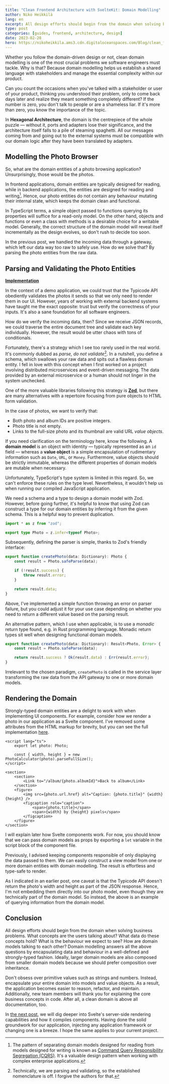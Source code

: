 ```yaml
---
title: "Clean Frontend Architecture with SvelteKit: Domain Modelling"
author: Niko Heikkilä
lang: en
excerpt: All design efforts should begin from the domain when solving business problems. How do we model the domain of a photo browsing application?
type: post
categories: [guides, frontend, architecture, design]
date: 2023-02-28
hero: https://nikoheikkila.ams3.cdn.digitaloceanspaces.com/Blog/clean_frontend_architecture_with_sveltekit.jpg
---
```


Whether you follow the domain-driven design or not, clean domain modelling is one of the most crucial problems we software engineers must tackle. Why is that? Because domain modelling helps us establish a shared language with stakeholders and manage the essential complexity within our product.

Can you count the occasions when you've talked with a stakeholder or user of your product, thinking you understood their problem, only to come back days later and realize they meant something completely different? If the number is zero, you don't talk to people or are a shameless liar. If it's more than zero, you know the importance of the topic.

In **Hexagonal Architecture**, the domain is the centrepiece of the whole puzzle — without it, ports and adapters lose their significance, and the architecture itself falls to a pile of steaming spaghetti. All our messages coming from and going out to the external systems must be compatible with our domain logic after they have been translated by adapters.

## Modelling the Photo Browser

So, what are the domain entities of a photo browsing application? Unsurprisingly, those would be the photos.

In frontend applications, domain entities are typically designed for reading, while in backend applications, the entities are designed for reading and writing[^2]. Hence, our photo entities do not contain any behaviour mutating their internal state, which keeps the domain clean and functional.

In TypeScript terms, a simple object passed to functions querying its properties will suffice for a read-only model. On the other hand, objects and functions or even a class with methods is a desirable choice for a writable model. Generally, the correct structure of the domain model will reveal itself incrementally as the design evolves, so don't rush to decide too soon.

In the previous post, we handled the incoming data through a gateway, which left our data way too raw to safely use. How do we solve that? By parsing the photo entities from the raw data.

## Parsing and Validating the Photo Entities

[**Implementation**](https://github.com/nikoheikkila/photo-browser/blob/main/src/lib/domain/Photo.ts)

In the context of a demo application, we could trust that the Typicode API obediently validates the photos it sends so that we only need to render them in our UI. However, years of working with external backend systems have taught me the exact opposite: trust but verify the correctness of your inputs. It's also a sane foundation for all software engineers.

How do we verify the incoming data, then? Since we receive JSON records, we could traverse the entire document tree and validate each key individually. However, the result would be utter chaos with tons of conditionals.

Fortunately, there's a strategy which I see too rarely used in the real world. It's commonly dubbed as _parse, do not validate_[^1]. In a nutshell, you define a schema, which swallows your raw data and spits out a flawless domain entity. I fell in love with this concept when I first worked on a project involving distributed microservices and event-driven messaging. The data provided by an external microservice or a human should not linger in the system unchecked.

One of the more valuable libraries following this strategy is [**Zod**](https://zod.dev/), but there are many alternatives with a repertoire focusing from pure objects to HTML form validation.

In the case of photos, we want to verify that:

-   Both photo and album IDs are positive integers.
-   Photo title is not empty.
-   Links to the full-size photo and its thumbnail are valid URL _value objects_.

If you need clarification on the terminology here, know the following. A **domain model** is an object with identity — typically represented as an `id` field — whereas a **value object** is a simple encapsulation of rudimentary information such as `Date`, `URL`, or `Money`. Furthermore, value objects should be strictly immutable, whereas the different properties of domain models are mutable when necessary.

Unfortunately, TypeScript's type system is limited in this regard. So, we can't enforce these rules on the type level. Nevertheless, it wouldn't help us when running our compiled JavaScript application.

We need a schema and a type to design a domain model with Zod. However, before going further, it's helpful to know that using Zod can construct a type for our domain entities by inferring it from the given schema. This is a helpful way to prevent duplication.

```typescript
import * as z from "zod";

export type Photo = z.infer<typeof Photo>;
```

Subsequently, defining the parser is simple, thanks to Zod's friendly interface:

```typescript
export function createPhoto(data: Dictionary): Photo {
    const result = Photo.safeParse(data);

    if (!result.success) {
        throw result.error;
    }

    return result.data;
}
```

Above, I've implemented a simple function throwing an error on parser failure, but you could adjust it for your use case depending on whether you need to return a different value based on the parsing result.

An alternative pattern, which I use when applicable, is to use a _monadic_ return type found, e.g. in Rust programming language. Monadic return types sit well when designing functional domain models.

```typescript
export function createPhoto(data: Dictionary): Result<Photo, Error> {
    const result = Photo.safeParse(data);

    return result.success ? Ok(result.data) : Err(result.error);
}
```

Irrelevant to the chosen paradigm, `createPhoto` is called in the service layer transforming the raw data from the API gateway to one or more domain models.

## Rendering the Domain

Strongly-typed domain entities are a delight to work with when implementing UI components. For example, consider how we render a photo in our application as a Svelte component. I've removed some attributes from the HTML markup for brevity, but you can see the full implementation [here](https://github.com/nikoheikkila/photo-browser/blob/main/src/components/FullPhoto.svelte).

```svelte
<script lang="ts">
	export let photo: Photo;

	const { width, height } = new PhotoCalculator(photo).parseFullSize();
</script>

<section>
	<section>
		<Link to="/album/{photo.albumId}">Back to album</Link>
	</section>
	<figure>
		<img src={photo.url.href} alt="Caption: {photo.title}" {width} {height} />
		<figcaption role="caption">
			<span>{photo.title}</span>
			<span>{width} by {height} pixels</span>
		</figcaption>
	</figure>
</section>
```

I will explain later how Svelte components work. For now, you should know that we can pass domain models as props by exporting a `let` variable in the script block of the component file.

Previously, I advised keeping components responsible of only displaying the data passed to them. We can easily construct a view model from one or more domain entities with domain modelling. The result is effortless and type-safe to render.

As I indicated in an earlier post, one caveat is that the Typicode API doesn't return the photo's width and height as part of the JSON response. Hence, I'm not embedding them directly into our photo model, even though they are technically part of the domain model. So instead, the above is an example of querying information from the domain model.

## Conclusion

All design efforts should begin from the domain when solving business problems. What concepts are the users talking about? What data do these concepts hold? What is the behaviour we expect to see? How are domain models talking to each other? Domain modelling answers all the above questions by encapsulating data and behaviour in a well-defined and strongly-typed fashion. Ideally, larger domain models are also composed from smaller domain models because we should prefer composition over inheritance.

Don't obsess over primitive values such as strings and numbers. Instead, encapsulate your entire domain into models and value objects. As a result, the application becomes easier to reason, refactor, and maintain. Additionally, new team members will thank you for explaining the core business concepts in code. After all, a clean domain is above all documentation, too.

In [the next post](/blog/clean-frontend-architecture-with-sveltekit/server-side-routes-and-components/), we will dig deeper into Svelte's server-side rendering capabilities and how it compiles components. Having done the solid groundwork for our application, injecting any application framework or changing one is a breeze. I hope the same applies to your current project.

[^1]: Technically, we are parsing and validating, so the established nomenclature is off. I forgive the authors for that.
[^2]: The pattern of separating domain models designed for reading from models designed for writing is known as [Command Query Responsibility Segregation (CQRS)](https://www.martinfowler.com/bliki/CQRS.html). It's a valuable design pattern when working with complex enterprise applications.
